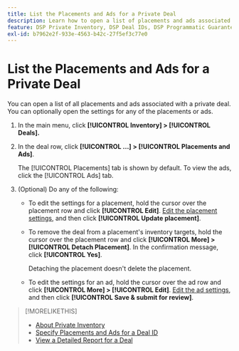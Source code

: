 ```yaml
---
title: List the Placements and Ads for a Private Deal
description: Learn how to open a list of placements and ads associated with a private deal.
feature: DSP Private Inventory, DSP Deal IDs, DSP Programmatic Guaranteed Deals
exl-id: b7962e2f-933e-4563-b42c-27f5ef3c77e0
---
```

# List the Placements and Ads for a Private Deal

You can open a list of all placements and ads associated with a private deal. You can optionally open the settings for any of the placements or ads.

1. In the main menu, click **[!UICONTROL Inventory] > [!UICONTROL Deals].**

1. In the deal row, click  **[!UICONTROL ...] > [!UICONTROL Placements and Ads]**.

   The [!UICONTROL Placements] tab is shown by default. To view the ads, click the [!UICONTROL Ads] tab.

1. (Optional) Do any of the following:

   * To edit the settings for a placement, hold the cursor over the placement row and click **[!UICONTROL Edit]**. [Edit the placement settings](/help/dsp/campaign-management/placements/placement-settings.md), and then click **[!UICONTROL Update placement]**.

   * To remove the deal from a placement's inventory targets, hold the cursor over the placement row and click **[!UICONTROL More] > [!UICONTROL Detach Placement]**. In the confirmation message, click **[!UICONTROL Yes]**.

     Detaching the placement doesn't delete the placement.

   * To edit the settings for an ad, hold the cursor over the ad row and click **[!UICONTROL More] > [!UICONTROL Edit]**. [Edit the ad settings](/help/dsp/campaign-management/ads/ad-edit.md), and then click **[!UICONTROL Save & submit for review]**.

>[!MORELIKETHIS]
>
>* [About Private Inventory](private-inventory-about.md)
>* [Specify Placements and Ads for a Deal ID](deal-id-attach-placements.md)
>* [View a Detailed Report for a Deal](deal-view-report.md)
